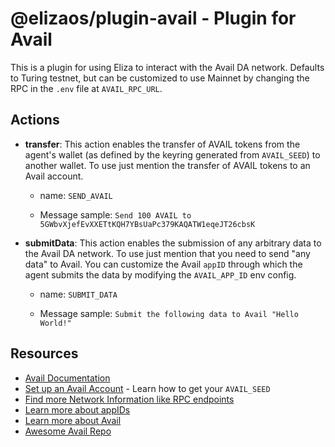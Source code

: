 # @elizaos/plugin-avail - Plugin for Avail

This is a plugin for using Eliza to interact with the Avail DA network. Defaults to Turing testnet, but can be customized to use Mainnet by changing the RPC in the `.env` file at `AVAIL_RPC_URL`.

## Actions
- **transfer**: This action enables the transfer of AVAIL tokens from the agent's wallet (as defined by the keyring generated from `AVAIL_SEED`) to another wallet. To use just mention the transfer of AVAIL tokens to an Avail account.

    - name: `SEND_AVAIL`

    - Message sample: `Send 100 AVAIL to 5GWbvXjefEvXXETtKQH7YBsUaPc379KAQATW1eqeJT26cbsK`

- **submitData**: This action enables the submission of any arbitrary data to the Avail DA network. To use just mention that you need to send "any data" to Avail. You can customize the Avail `appID` through which the agent submits the data by modifying the `AVAIL_APP_ID` env config.

    - name: `SUBMIT_DATA`

    - Message sample: `Submit the following data to Avail "Hello World!"`

## Resources
- [Avail Documentation](https://docs.availproject.org/)
- [Set up an Avail Account](https://docs.availproject.org/user-guides/accounts#seed-phrases) - Learn how to get your `AVAIL_SEED`
- [Find more Network Information like RPC endpoints](https://docs.availproject.org/docs/networks)
- [Learn more about appIDs](https://docs.availproject.org/docs/build-with-avail/interact-with-avail-da/app-id)
- [Learn more about Avail](https://www.availproject.org/)
- [Awesome Avail Repo](https://github.com/availproject/awesome-avail)


